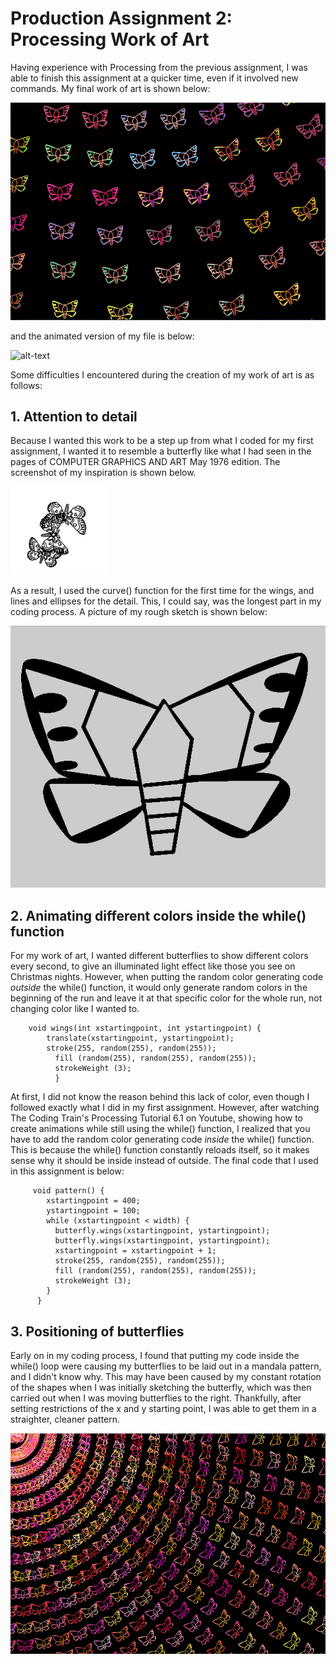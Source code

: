 # Production Assignment 2: Processing Work of Art

Having experience with Processing from the previous assignment, I was able to finish this assignment at a quicker time, even if it involved new commands. My final work of art is shown below:

![](images/finalsketch.png)

and the animated version of my file is below:

![alt-text](images/butterfly.gif)

Some difficulties I encountered during the creation of my work of art is as follows:

## 1. Attention to detail
Because I wanted this work to be a step up from what I coded for my first assignment, I wanted it to resemble a butterfly like what I had seen in the pages of COMPUTER GRAPHICS AND ART May 1976 edition. The screenshot of my inspiration is shown below. 

![](images/butterflyinspo.png)

As a result, I used the curve() function for the first time for the wings, and lines and ellipses for the detail. This, I could say, was the longest part in my coding process. A picture of my rough sketch is shown below:

![](images/originalsketch.png)

## 2. Animating different colors inside the while() function
For my work of art, I wanted different butterflies to show different colors every second, to give an illuminated light effect like those you see on Christmas nights. However, when putting the random color generating code *outside* the while() function, it would only generate random colors in the beginning of the run and leave it at that specific color for the whole run, not changing color like I wanted to.

        void wings(int xstartingpoint, int ystartingpoint) {
            translate(xstartingpoint, ystartingpoint);
            stroke(255, random(255), random(255));
              fill (random(255), random(255), random(255));
              strokeWeight (3);
              }

At first, I did not know the reason behind this lack of color, even though I followed exactly what I did in my first assignment. However, after watching The Coding Train's Processing Tutorial 6.1 on Youtube, showing how to create animations while still using the while() function, I realized that you have to add the random color generating code *inside* the while() function. This is because the while() function constantly reloads itself, so it makes sense why it should be inside instead of outside. The final code that I used in this assignment is below:

         void pattern() {
            xstartingpoint = 400;
            ystartingpoint = 100;
            while (xstartingpoint < width) {
              butterfly.wings(xstartingpoint, ystartingpoint);
              butterfly.wings(xstartingpoint, ystartingpoint);
              xstartingpoint = xstartingpoint + 1;
              stroke(255, random(255), random(255));
              fill (random(255), random(255), random(255));
              strokeWeight (3);
            }
          }

## 3. Positioning of butterflies
Early on in my coding process, I found that putting my code inside the while() loop were causing my butterflies to be laid out in a mandala pattern, and I didn't know why. This may have been caused by my constant rotation of the shapes when I was initially sketching the butterfly, which was then carried out when I was moving butterflies to the right. Thankfully, after setting restrictions of the x and y starting point, I was able to get them in a straighter, cleaner pattern.

![](images/butterflybug.png)
